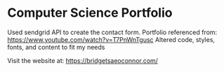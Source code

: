 # Computer Science Portfolio


Used sendgrid API to create the contact form. 
Portfolio referenced from: https://www.youtube.com/watch?v=T7PnWnTgusc
Altered code, styles, fonts, and content to fit my needs

Visit the website at: 
https://bridgetsaeoconnor.com/
